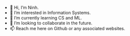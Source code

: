 - 👋 Hi, I’m Ninh.
- 👀 I’m interested in Information Systems.
- 🌱 I’m currently learning CS and ML.
- 💞️ I’m looking to collaborate in the future.
- 📫 Reach me here on Github or any associated websites. 

<!---
ninh-nguyen01/ninh-nguyen01 is a ✨ special ✨ repository because its `README.md` (this file) appears on your GitHub profile.
You can click the Preview link to take a look at your changes.
--->
